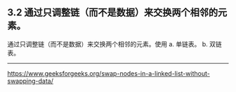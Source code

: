 ## 3.2 通过只调整链（而不是数据）来交换两个相邻的元素。
通过只调整链（而不是数据）来交换两个相邻的元素。使用
a. 单链表。
b. 双链表。


---
https://www.geeksforgeeks.org/swap-nodes-in-a-linked-list-without-swapping-data/